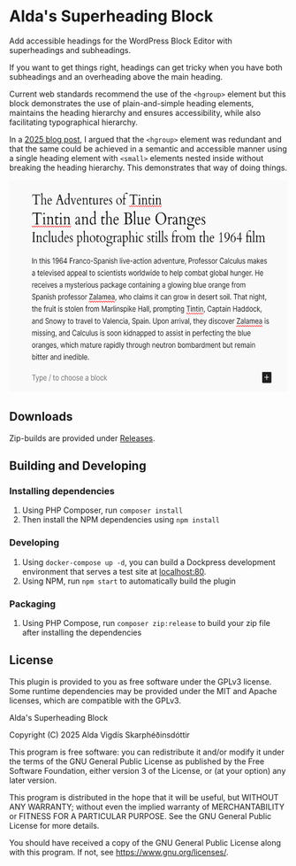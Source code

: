 # Alda's Superheading Block

Add accessible headings for the WordPress Block Editor with superheadings and subheadings.

If you want to get things right, headings can get tricky when you have both subheadings and an overheading above the main heading.

Current web standards recommend the use of the `<hgroup>` element but this block demonstrates the use of plain-and-simple heading elements, maintains the heading hierarchy and ensures accessibility, while also facilitating typographical hierarchy.

In a [2025 blog post](https://aldavigdis.dev/2025/07/25/taming-html-headings-subheadings-and-overlines/), I argued that the `<hgroup>` element was redundant and that the same could be achieved in a semantic and accessible manner using a single heading element with `<small>` elements nested inside without breaking the heading hierarchy. This demonstrates that way of doing things.

<img src="https://github.com/aldavigdis/superheading-block/blob/main/assets/screenshot-1.png?raw=true" width="600" height="383" alt="A screenshot of the block in use in the editor, showing a book title as the main heading, the series it belongs to as the superheading and a subtitle." />

## Downloads

Zip-builds are provided under [Releases](https://github.com/aldavigdis/superheading-block/releases).

## Building and Developing

### Installing dependencies

1. Using PHP Composer, run `composer install`
2. Then install the NPM dependencies using `npm install`

### Developing

1. Using `docker-compose up -d`, you can build a Dockpress development environment that serves a test site at [localhost:80](http://localhost/).
2. Using NPM, run `npm start` to automatically build the plugin

### Packaging

1. Using PHP Compose, run `composer zip:release` to build your zip file after installing the dependencies

## License

This plugin is provided to you as free software under the GPLv3 license. Some runtime dependencies may be provided under the MIT and Apache licenses, which are compatible with the GPLv3.

Alda's Superheading Block

Copyright (C) 2025 Alda Vigdís Skarphéðinsdóttir

This program is free software: you can redistribute it and/or modify it under the terms of the GNU General Public License as published by the Free Software Foundation, either version 3 of the License, or (at your option) any later version.

This program is distributed in the hope that it will be useful, but WITHOUT ANY WARRANTY; without even the implied warranty of MERCHANTABILITY or FITNESS FOR A PARTICULAR PURPOSE. See the GNU General Public License for more details.

You should have received a copy of the GNU General Public License along with this program. If not, see <https://www.gnu.org/licenses/>.
